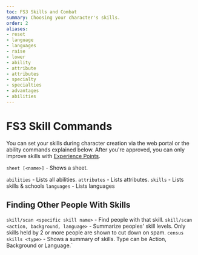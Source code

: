 ```yaml
---
toc: FS3 Skills and Combat
summary: Choosing your character's skills.
order: 2
aliases:
- reset
- language
- languages
- raise
- lower
- ability
- attribute
- attributes
- specialty
- specialties
- advantages
- abilities
---
```

# FS3 Skill Commands

You can set your skills during character creation via the web portal or the ability commands explained below.  After you're approved, you can only improve skills with [Experience Points](/help/xp).

`sheet [<name>]` - Shows a sheet.

`abilities` - Lists all abilities.
`attributes` - Lists attributes.
`skills` - Lists skills & schools
`languages` - Lists languages

## Finding Other People With Skills

`skill/scan <specific skill name>` - Find people with that skill.
`skill/scan <action, background, language>` - Summarize peoples' skill levels. Only skills held by 2 or more people are shown to cut down on spam.
`census skills <type>` - Shows a summary of skills.  Type can be Action, Background or Language.`

